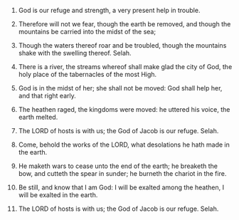 1. God is our refuge and strength, a very present help in trouble.

2. Therefore will not we fear, though the earth be removed, and
though the mountains be carried into the midst of the sea;

3. Though the waters thereof roar and be troubled, though the
mountains shake with the swelling thereof. Selah.

4. There is a river, the streams whereof shall make glad the city of
God, the holy place of the tabernacles of the most High.

5. God is in the midst of her; she shall not be moved: God shall
help her, and that right early.

6. The heathen raged, the kingdoms were moved: he uttered his voice,
the earth melted.

7. The LORD of hosts is with us; the God of Jacob is our refuge.
Selah.

8. Come, behold the works of the LORD, what desolations he hath made
in the earth.

9. He maketh wars to cease unto the end of the earth; he breaketh
the bow, and cutteth the spear in sunder; he burneth the chariot in
the fire.

10. Be still, and know that I am God: I will be exalted among the
heathen, I will be exalted in the earth.

11. The LORD of hosts is with us; the God of Jacob is our refuge.
Selah.